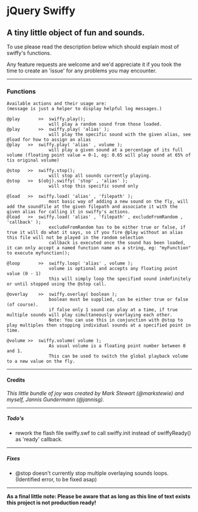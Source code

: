 # jQuery Swiffy
## A tiny little object of fun and sounds.

To use please read the description below which should explain most of swiffy's functions.

Any feature requests are welcome and we'd appreciate it if you took the time to create an 'issue' for any problems you may encounter.

* * *

### Functions

   	Available actions and their usage are:
   	(message is just a helper to display helpful log messages.)
    
  	@play		>> 	swiffy.play(); 			
    				will play a random sound from those loaded.
    @play		>> 	swiffy.play( 'alias' );
    				will play the specific sound with the given alias, see @load for how to assign an alias
    @play   >> 	swiffy.play( 'alias' , volume );
    				will play a given sound at a percentage of its full volume (floating point value = 0-1, eg: 0.65 will play sound at 65% of tis original volume)
    				
    @stop   >> 	swiffy.stop();
    				will stop all sounds currently playing.
    @stop   >> 	$(obj).swiffy( 'stop' , 'alias' );
    				will stop this specific sound only
    				
    @load   >> 	swiffy.load( 'alias' , 'filepath' );
    				most basic way of adding a new sound on the fly, will add the soundfile at the given filepath and associate it with the given alias for calling it in swiffy's actions.
    @load   >> 	swiffy.load( 'alias' , 'filepath' , excludeFromRandom , 'callback' );
    				excludeFromRandom has to be either true or false, if true it will do what it says, so if you fire @play without an alias this file will not be played in the random selection
    				callback is executed once the sound has been loaded, it can only accept a named function name as a string, eg: "myFunction" to execute myfunction();
            	
    @loop		>>	swiffy.loop( 'alias' , volume );
    				volume is optional and accepts any floating point value (0 - 1)
    				this will simply loop the specified sound indefinitely or until stopped using the @stop call.
    			
    @overlay	>>	swiffy.overlay( boolean );
    				boolean must be supplied, can be either true or false (of course).
    				if false only 1 sound can play at a time, if true multiple sounds will play simultaneously overlaying each other.
    				Note: You can use this in conjunction with @stop to play multiples then stopping individual sounds at a specified point in time.
    				
    @volume	>>	swiffy.volume( volume );
    				As usual volume is a floating point number between 0 and 1.
    				This can be used to switch the global playback volume to a new value on the fly.

* * *

#### Credits

*This little bundle of joy was created by Mark Stewart (@markstewie) and myself, Jannis Gundermann (@jannisg).*

* * *

##### Todo's

* rework the flash file swiffy.swf to call swiffy.init instead of swiffyReady() as 'ready' callback.

* * *

##### Fixes

* @stop doesn't currently stop multiple overlaying sounds loops. (Identified error, to be fixed asap)

* * *

**As a final little note: Please be aware that as long as this line of text exists this project is not production ready!**